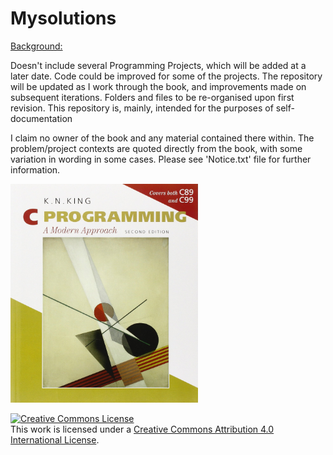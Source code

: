 # Mysolutions

<u>Background:</u>  
  
Doesn't include several Programming Projects, which will be added at a later date. Code could be improved for some of the projects. The repository will be updated as I work through the book, and improvements made on subsequent iterations. Folders and files to be re-organised upon first revision. This repository is, mainly, intended for the purposes of self-documentation
  
I claim no owner of the book and any material contained there within. The problem/project contexts are quoted directly from the book, with some variation in wording in some cases. Please see 'Notice.txt' file for further information.

<img src="Image/book_image.jpg" width="300" height="350">

<a rel="license" href="http://creativecommons.org/licenses/by/4.0/"><img alt="Creative Commons License" style="border-width:0" src="https://i.creativecommons.org/l/by/4.0/88x31.png" /></a><br />This work is licensed under a <a rel="license" href="http://creativecommons.org/licenses/by/4.0/">Creative Commons Attribution 4.0 International License</a>.
